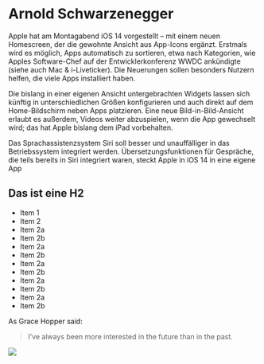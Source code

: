 # Arnold Schwarzenegger
Apple hat am Montagabend iOS 14 vorgestellt – mit einem neuen Homescreen, der die gewohnte Ansicht aus App-Icons ergänzt. Erstmals wird es möglich, Apps automatisch zu sortieren, etwa nach Kategorien, wie Apples Software-Chef auf der Entwicklerkonferenz WWDC ankündigte (siehe auch Mac & i-Liveticker). Die Neuerungen sollen besonders Nutzern helfen, die viele Apps installiert haben.

Die bislang in einer eigenen Ansicht untergebrachten Widgets lassen sich künftig in unterschiedlichen Größen konfigurieren und auch direkt auf dem Home-Bildschirm neben Apps platzieren. Eine neue Bild-in-Bild-Ansicht erlaubt es außerdem, Videos weiter abzuspielen, wenn die App gewechselt wird; das hat Apple bislang dem iPad vorbehalten.

Das Sprachassistenzsystem Siri soll besser und unauffälliger in das Betriebssystem integriert werden. Übersetzungsfunktionen für Gespräche, die teils bereits in Siri integriert waren, steckt Apple in iOS 14 in eine eigene App

## Das ist eine H2
* Item 1
* Item 2
 * Item 2a
 * Item 2b
 * Item 2a
 * Item 2b
 * Item 2a
 * Item 2b
 * Item 2a
 * Item 2b 
 * Item 2a
 * Item 2b
 
As Grace Hopper said:
> I’ve always been more interested
> in the future than in the past.


<img src="https://de.wikipedia.org/wiki/Datei:Arnold_Schwarzenegger_by_Gage_Skidmore_4.jpg"/>
